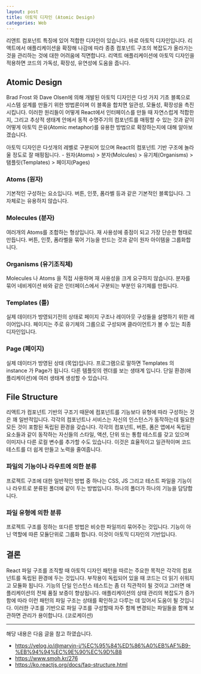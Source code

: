 ```yaml
---
layout: post
title: 아토믹 디자인 (Atomic Design)
categories: Web
---
```



리앤트 컴포넌트 특징에 있어 적합한 디자인이 있습니다. 바로 아토믹 디자인입니다. 리액트에서 애플리케이션을 확장해 나감에 따라 종종 컴포넌트 구조의 복잡도가 올라가는 것을 관리하는 것에 대한 어려움에 직면합니다. 리액트 애플리케이션에 아토믹 디자인을 적용하면 코드의 가독성, 확장성, 유연성에 도움을 줍니다. 


## Atomic Design
Brad Frost 와 Dave Olsen에 의해 개발된 아토믹 디자인은 다섯 가지 기초 블록으로 시스템 설계를 만들기 위한 방법론이며 이 블록을 합치면 일관성, 모듈성, 확장성을 촉진시킵니다. 이러한 원리들이 어떻게 React에서 인터페이스를 만들 때 자연스럽게 적합한지, 그리고 추상적 생태계 안에서 동적 수명주기의 컴포넌트를 매핑할 수 있는 것과 같이 어떻게 아토믹 은유(Atomic metaphor)를 유용한 방법으로 확장하는지에 대해 알아보겠습니다.

아토믹 디자인은 다섯개의 레벨로 구분되어 있으며 React의 컴포넌트 기반 구조에 놀라울 정도로 잘 매핑됩니다. - 원자(Atoms) > 분자(Molcules) > 유기체(Organisms) > 탬플릿(Templates) > 페이지(Pages)


### Atoms (원자)
기본적인 구성하는 요소입니다. 버튼, 인풋, 폼라벨 등과 같은 기본적인 블록입니다. 그 자체로는 유용하지 않습니다.

### Molecules (분자)
여러개의 Atoms를 조합하는 형상입니다. 재 사용성에 중점이 되고 가장 단순한 형태로 만듭니다. 버튼, 인풋, 폼라벨을 묶어 기능을 만드는 것과 같이 원자 아이템을 그룹화합니다.

### Organisms (유기조직체)
Molecules 나 Atoms 을 직접 사용하며 재 사용성을 크게 요구하지 않습니다. 분자를 묶어 네비게이션 바와 같은 인터페이스에서 구분되는 부분인 유기체를 만듭니다. 

### Templates (틀)
실제 데이터가 방영되기전의 상태로 페이지 구조나 레이아웃 구성들을 설명하기 위한 레이어입니다. 페이지는 주로 유기체의 그룹으로 구성되며 클라이언트가 볼 수 있는 최종 디자인입니다.

### Page (페이지)
실제 데이터가 방영된 상태 (목업)입니다. 프로그램으로 말하면 Templates 의 instance 가 Page가 됩니다. 다른 템플릿의 렌더를 보는 생태계 입니다. 단일 환경(애플리케이션)에 여러 생태계 생성할 수 있습니다.
 
## File Structure
리액트가 컴포넌트 기반의 구조기 때문에 컴포넌트를 기능보다 유형에 따라 구성하는 것은 꽤 일반적입니다. 각각의 컴포넌트나 서비스는 자신의 인스턴스가 동작하는데 필요한 모든 것이 포함된 독립된 환경을 갖습니다. 각각의 컴포넌트, 버튼, 폼은 앱에서 독립된 요소들과 같이 동작하는 자신들의 스타일, 액션, 단위 또는 통합 테스트를 갖고 있으며 이미지나 다른 로컬 변수를 추가할 수도 있습니다. 이것은 효율적이고 일관적이며 코드 테스트를 더 쉽게 만들고 노력을 줄여줍니다.

### 파일의 기능이나 라우트에 의한 분류
프로젝트 구조에 대한 일반적인 방법 중 하나는 CSS, JS 그리고 테스트 파일을 기능이나 라우트로 분류된 폴더에 같이 두는 방법입니다. 하나의 폴더가 하나의 기능을 담당합니다.

### 파일 유형에 의한 분류
프로젝트 구조를 정하는 또다른 방법은 비슷한 파일끼리 묶어주는 것입니다. 기능이 아닌 역할에 따른 모듈단위로 그룹화 합니다. 이것이 아토믹 디자인의 기반입니다.

## 결론
React 파일 구조를 조직할 때 아토믹 디자인 패턴을 따르는 주요한 목적은 각각의 컴포넌트를 독립된 환경에 두는 것입니다. 부작용이 독립되어 있을 때 코드는 더 읽기 쉬워지고 모듈화 됩니다. 기능의 단일 인스턴스 테스트는 좀 더 직관적이 될 것이고 그러면 애플리케이션의 전체 품질 보증이 향상됩니다. 애플리케이션의 상태 관리의 복잡도가 증가함에 따라 이런 패턴의 파일 구조는 상태를 확인하고 다루는 데 있어서 도움이 될 것입니다. 이러한 구조를 기반으로 파일 구조를 구성할때 자주 함께 변경되는 파일들을 함께 보관하면 관리가 용이합니다. (코로케이션)


----
해당 내용은 다음 글을 참고 하였습니다.
- https://velog.io/@marvin-j/%EC%95%84%ED%86%A0%EB%AF%B9-%EB%94%94%EC%9E%90%EC%9D%B8
- https://www.smoh.kr/276
- https://ko.reactjs.org/docs/faq-structure.html